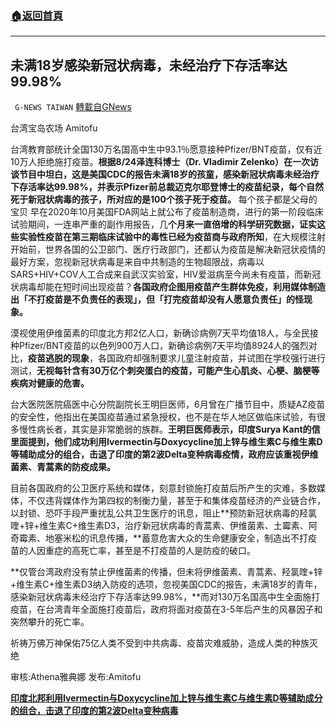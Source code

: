 ###  [:house:返回首頁](https://github.com/ourhimalayas/txt)
---


## 未满18岁感染新冠状病毒，未经治疗下存活率达99.98%
` G-NEWS TAIWAN` [轉載自GNews](https://gnews.org/zh-hans/1549753/)

台湾宝岛农场 Amitofu

台湾教育部统计全国130万名国高中生中93.1％愿意接种Pfizer/BNT疫苗，仅有近10万人拒绝施打疫苗。**根据8/24泽连科博士（Dr. Vladimir Zelenko）在一次访谈节目中坦白，这是美国CDC的报告未满18岁的孩童，感染新冠状病毒未经治疗下存活率达99.98%，并表示Pfizer前总裁迈克尔耶登博士的疫苗纪录，每个自然死于新冠状病毒的孩子，所对应的是100个孩子死于疫苗。**
每个孩子都是父母的宝贝
早在2020年10月美国FDA网站上就公布了疫苗制造商，进行的第一阶段临床试验期间，一连串严重的副作用报告，几**个月来一直倍增的科学研究数据，证实这些实验性疫苗在第三期临床试验中的毒性已经为疫苗商与政府所知**，在大规模注射开始前，世界各国的公卫部门、医疗行政部门，还都认为疫苗是解决新冠状疫情的最好方案，忽视新冠状病毒是来自中共制造的生物超限战，病毒以SARS+HIV+COV人工合成来自武汉实验室，HIV爱滋病至今尚未有疫苗，而新冠状病毒却能在短时间出现疫苗？**各国政府企图用疫苗产生群体免疫，利用媒体制造出「不打疫苗是不负责任的表现」，但「打完疫苗却没有人愿意负责任」的怪现象。**

漠视使用伊维菌素的印度北方邦2亿人口，新确诊病例7天平均值18人，与全民接种Pfizer/BNT疫苗的以色列900万人口，新确诊病例7天平均值8924人的强烈对比，**疫苗逃脱的现象**，各国政府却强制要求儿童注射疫苗，并试图在学校强行进行测试，**无视每针含有30万亿个刺突蛋白的疫苗，可能产生心肌炎、心梗、脑梗等疾病对健康的危害。**

台大医院医院癌医中心分院副院长王明巨医师，6月曾在广播节目中，质疑AZ疫苗的安全性，他指出在美国疫苗通过紧急授权，也不是在华人地区做临床试验，有很多慢性病长者，其实是非常脆弱的族群。**王明巨医师表示，印度Surya Kant的信里面提到，他们成功利用Ivermectin与Doxycycline加上锌与维生素C与维生素D等辅助成分的组合，击退了印度的第2波Delta变种病毒疫情，政府应该重视伊维菌素、青蒿素的防疫成果。**

目前各国政府的公卫医疗系统和媒体，刻意封锁施打疫苗后所产生的灾难，多数媒体，不仅违背媒体作为第四权的制衡力量，甚至于和集体疫苗经济的产业链合作，以封锁、恐吓手段严重扰乱公共卫生医疗的讯息，阻止**预防新冠状病毒的羟氯喹+锌+维生素C+维生素D3，治疗新冠状病毒的青蒿素、伊维菌素、土霉素、阿奇霉素、地塞米松的讯息传播，**蓄意危害大众的生命健康安全，制造出不打疫苗的人因重症的高死亡率，甚至是不打疫苗的人是防疫的破口。

**仅管台湾政府没有禁止伊维菌素的传播，但未将伊维菌素、青蒿素、羟氯喹+锌+维生素C+维生素D3纳入防疫的选项，忽视美国CDC的报告，未满18岁的青年，感染新冠状病毒未经治疗下存活率达99.98%，**而对130万名国高中生全面施打疫苗，在台湾青年全面施打疫苗后，政府将面对疫苗在3-5年后产生的风暴因子和突然攀升的死亡率。

祈祷万佛万神保佑75亿人类不受到中共病毒、疫苗灾难威胁，造成人类的种族灭绝

审核:Athena雅典娜 发布:Amitofu

**[印度北邦利用Ivermectin与Doxycycline加上锌与维生素C与维生素D等辅助成分的组合，击退了印度的第2波Delta变种病毒](https://www.cmmedia.com.tw/home/articles/29771)**
